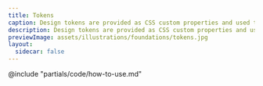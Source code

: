 ```yaml
---
title: Tokens
caption: Design tokens are provided as CSS custom properties and used to share and standardize foundation styles.
description: Design tokens are provided as CSS custom properties and used to share and standardize foundation styles.
previewImage: assets/illustrations/foundations/tokens.jpg
layout:
  sidecar: false
---
```


<section data-tab="Library">
  <Doc::TokensList
    @groupedTokens={{this.filteredGroupedTokens}}
    @searchQuery={{this.searchQuery}}
    @searchTokens={{this.searchTokens}}
  />
</section>

<section data-tab="Code">
  @include "partials/code/how-to-use.md"
</section>
